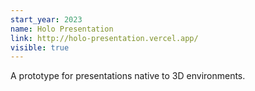 ```yaml
---
start_year: 2023
name: Holo Presentation
link: http://holo-presentation.vercel.app/
visible: true
---
```

A prototype for presentations native to 3D environments.